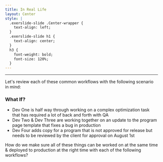 ```yaml
---
title: In Real Life
layout: Center
style: |
  .exerslide-slide .Center-wrapper {
    text-align: left;
  }
  .exerslide-slide h1 {
    text-align: center;
  }
  h3 {
    font-weight: bold;
    font-size: 120%;
  }
---
```


---

Let's review each of these common workflows with the following scenario in mind:

### What If?

- Dev One is half way through working on a complex optimization task that has required a lot of back and forth with QA
- Dev Two & Dev Three are working together on an update to the program page template that fixes a bug in production
- Dev Four adds copy for a program that is not approved for release but needs to be reviewed by the client for approval on August 1st

How do we make sure all of these things can be worked on at the same time & deployed to production at the right time with each of the following workflows?